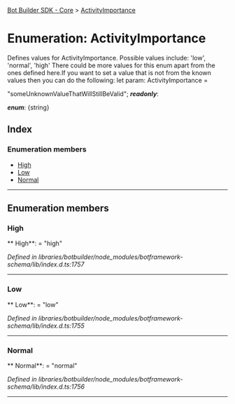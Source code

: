 [Bot Builder SDK - Core](../README.md) > [ActivityImportance](../enums/botbuilder.activityimportance.md)



# Enumeration: ActivityImportance


Defines values for ActivityImportance. Possible values include: 'low', 'normal', 'high' There could be more values for this enum apart from the ones defined here.If you want to set a value that is not from the known values then you can do the following: let param: ActivityImportance =

<activityimportance>"someUnknownValueThatWillStillBeValid";</activityimportance>
*__readonly__*: 

*__enum__*: {string}


## Index

### Enumeration members

* [High](botbuilder.activityimportance.md#high)
* [Low](botbuilder.activityimportance.md#low)
* [Normal](botbuilder.activityimportance.md#normal)



---
## Enumeration members
<a id="high"></a>

###  High

** High**:    = "high"

*Defined in libraries/botbuilder/node_modules/botframework-schema/lib/index.d.ts:1757*





___

<a id="low"></a>

###  Low

** Low**:    = "low"

*Defined in libraries/botbuilder/node_modules/botframework-schema/lib/index.d.ts:1755*





___

<a id="normal"></a>

###  Normal

** Normal**:    = "normal"

*Defined in libraries/botbuilder/node_modules/botframework-schema/lib/index.d.ts:1756*





___


